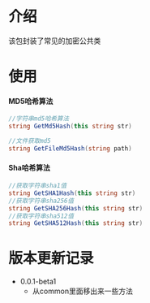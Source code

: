 # 介绍

该包封装了常见的加密公共类

# 使用

#### MD5哈希算法

```c#
//字符串md5哈希算法
string GetMd5Hash(this string str)

//文件获取md5
string GetFileMd5Hash(string path)
```

#### Sha哈希算法

```c#
//获取字符串sha1值
string GetSHA1Hash(this string str)
//获取字符串sha256值
string GetSHA256Hash(this string str)
//获取字符串sha512值
string GetSHA512Hash(this string str)
```

# 版本更新记录

* 0.0.1-beta1
  * 从common里面移出来一些方法